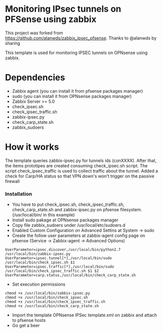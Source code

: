 # Monitoring IPsec tunnels on PFSense using zabbix

This project was forked from https://github.com/alanwds/zabbix_ipsec_pfsense. Thanks to @alanwds by sharing 

This template is used for monitoring IPSEC tunnels on OPNsense using zabbix.

# Dependencies

- Zabbix agent (you can install it from pfsense packages manager)
- sudo (you can install it from OPNsense packages manager)
- Zabbix Server >= 5.0
- check_ipsec.sh
- check_ipsec_traffic.sh
- zabbix-ipsec.py
- check_carp_state.sh
- zabbix_sudoers

# How it works

The template queries zabbix-ipsec.py for tunnels ids (conXXXX). After that, the items prototipes are created consuming check_ipsec.sh script. The script check_ipsec_traffic is used to collect traffic about the tunnel. Added a check for Carp/HA status so that VPN down's won't trigger on the passive firewall

### Installation

- You have to put check_ipsec.sh, check_ipsec_traffic.sh, check_carp_state.sh and zabbix-ipsec.py on pfsense filesystem. (/usr/local/bin/ in this example)
- Install sudo pakage at OPNsense packages manager
- Copy file zabbix_sudoers under /usr/local/etc/sudoers.d
- Enabled Custom Configuration on Advanced Settins at System -> sudo
- Create the follow user parameters at zabbix-agent config page on pfsense (Service -> Zabbix-agent -> Advanced Options)
```
UserParameter=ipsec.discover,/usr/local/bin/python2.7 /usr/local/bin/zabbix-ipsec.py
UserParameter=ipsec.tunnel[*],/usr/local/bin/sudo /usr/local/bin/check_ipsec.sh $1
UserParameter=ipsec.traffic[*],/usr/local/bin/sudo /usr/local/bin/check_ipsec_traffic.sh $1 $2
UserParameter=carp.status,/usr/local/bin/check_carp_state.sh
```
- Set execution permissions
```
chmod +x /usr/local/bin/zabbix-ipsec.py
chmod +x /usr/local/bin/check_ipsec.sh 
chmod +x /usr/local/bin/check_ipsec_traffic.sh
chmod +x /usr/local/bin/check_carp_state.sh
``` 
- Import the template OPNsense IPSec template.xml on zabbix and attach to pfsense hosts
- Go get a beer
